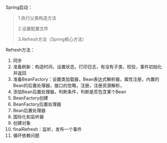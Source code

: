 Spring启动：
> 1.执行父类构造方法
>
> 2.设置配置文件
>
> 3.Refresh方法（Spring核心方法）

Refresh方法：
1) 同步
2) 准备刷新：构造时间，设置状态，打印日志，有没有子类，校验，事件初始化并返回 
3) 准备BeanFactory：设置类加载器，Bean表达式解析器，属性注册，内置的Bean的后置处理器，接口的忽略，注册，注册资源解析， 
4) 添加Bean后置处理器，判断条件，判断是否包含某个Bean 
5) BeanFactory创建 
6) BeanFactory后置处理器
7) Bean后置处理器
8) 国际化和监听器
9) 创建对象
10) finalRefresh：监听，发布一个事件
11) 循环依赖问题